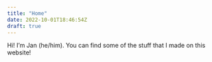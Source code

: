 ```yaml
---
title: "Home"
date: 2022-10-01T18:46:54Z
draft: true
---
```


Hi! I’m Jan (he/him). You can find some of the stuff that I made on this website!